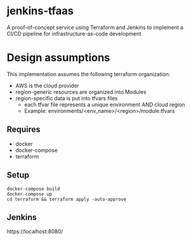 # jenkins-tfaas
A proof-of-concept service using Terraform and Jenkins to implement a CI/CD pipeline for infrastructure-as-code development
# Design assumptions
This implementation assumes the following terraform organization:
* AWS is the cloud provider
* region-generic resources are organized into Modules
* region-specific data is put into tfvars files
  * each tfvar file represents a unique environment AND cloud region
  * Example: environments/\<env_name\>/\<region\>/module.tfvars

## Requires
* docker
* docker-compose
* terraform

## Setup
```
docker-compose build
docker-compose up
cd terraform && terraform apply -auto-approve
```

## Jenkins
https://localhost:8080/
